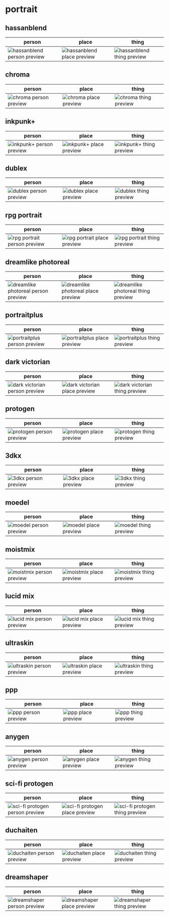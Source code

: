 # portrait

## hassanblend
| person | place | thing |
| --- | --- | --- |
| ![hassanblend person preview](/images/hassanblend_person.webp?raw=true) | ![hassanblend place preview](/images/hassanblend_place.webp?raw=true) | ![hassanblend thing preview](/images/hassanblend_thing.webp?raw=true) |

## chroma
| person | place | thing |
| --- | --- | --- |
| ![chroma person preview](/images/chroma_person.webp?raw=true) | ![chroma place preview](/images/chroma_place.webp?raw=true) | ![chroma thing preview](/images/chroma_thing.webp?raw=true) |

## inkpunk+
| person | place | thing |
| --- | --- | --- |
| ![inkpunk+ person preview](/images/inkpunk__person.webp?raw=true) | ![inkpunk+ place preview](/images/inkpunk__place.webp?raw=true) | ![inkpunk+ thing preview](/images/inkpunk__thing.webp?raw=true) |

## dublex
| person | place | thing |
| --- | --- | --- |
| ![dublex person preview](/images/dublex_person.webp?raw=true) | ![dublex place preview](/images/dublex_place.webp?raw=true) | ![dublex thing preview](/images/dublex_thing.webp?raw=true) |

## rpg portrait
| person | place | thing |
| --- | --- | --- |
| ![rpg portrait person preview](/images/rpg_portrait_person.webp?raw=true) | ![rpg portrait place preview](/images/rpg_portrait_place.webp?raw=true) | ![rpg portrait thing preview](/images/rpg_portrait_thing.webp?raw=true) |

## dreamlike photoreal
| person | place | thing |
| --- | --- | --- |
| ![dreamlike photoreal person preview](/images/dreamlike_photoreal_person.webp?raw=true) | ![dreamlike photoreal place preview](/images/dreamlike_photoreal_place.webp?raw=true) | ![dreamlike photoreal thing preview](/images/dreamlike_photoreal_thing.webp?raw=true) |

## portraitplus
| person | place | thing |
| --- | --- | --- |
| ![portraitplus person preview](/images/portraitplus_person.webp?raw=true) | ![portraitplus place preview](/images/portraitplus_place.webp?raw=true) | ![portraitplus thing preview](/images/portraitplus_thing.webp?raw=true) |

## dark victorian
| person | place | thing |
| --- | --- | --- |
| ![dark victorian person preview](/images/dark_victorian_person.webp?raw=true) | ![dark victorian place preview](/images/dark_victorian_place.webp?raw=true) | ![dark victorian thing preview](/images/dark_victorian_thing.webp?raw=true) |

## protogen
| person | place | thing |
| --- | --- | --- |
| ![protogen person preview](/images/protogen_person.webp?raw=true) | ![protogen place preview](/images/protogen_place.webp?raw=true) | ![protogen thing preview](/images/protogen_thing.webp?raw=true) |

## 3dkx
| person | place | thing |
| --- | --- | --- |
| ![3dkx person preview](/images/3dkx_person.webp?raw=true) | ![3dkx place preview](/images/3dkx_place.webp?raw=true) | ![3dkx thing preview](/images/3dkx_thing.webp?raw=true) |

## moedel
| person | place | thing |
| --- | --- | --- |
| ![moedel person preview](/images/moedel_person.webp?raw=true) | ![moedel place preview](/images/moedel_place.webp?raw=true) | ![moedel thing preview](/images/moedel_thing.webp?raw=true) |

## moistmix
| person | place | thing |
| --- | --- | --- |
| ![moistmix person preview](/images/moistmix_person.webp?raw=true) | ![moistmix place preview](/images/moistmix_place.webp?raw=true) | ![moistmix thing preview](/images/moistmix_thing.webp?raw=true) |

## lucid mix
| person | place | thing |
| --- | --- | --- |
| ![lucid mix person preview](/images/lucid_mix_person.webp?raw=true) | ![lucid mix place preview](/images/lucid_mix_place.webp?raw=true) | ![lucid mix thing preview](/images/lucid_mix_thing.webp?raw=true) |

## ultraskin
| person | place | thing |
| --- | --- | --- |
| ![ultraskin person preview](/images/ultraskin_person.webp?raw=true) | ![ultraskin place preview](/images/ultraskin_place.webp?raw=true) | ![ultraskin thing preview](/images/ultraskin_thing.webp?raw=true) |

## ppp
| person | place | thing |
| --- | --- | --- |
| ![ppp person preview](/images/ppp_person.webp?raw=true) | ![ppp place preview](/images/ppp_place.webp?raw=true) | ![ppp thing preview](/images/ppp_thing.webp?raw=true) |

## anygen
| person | place | thing |
| --- | --- | --- |
| ![anygen person preview](/images/anygen_person.webp?raw=true) | ![anygen place preview](/images/anygen_place.webp?raw=true) | ![anygen thing preview](/images/anygen_thing.webp?raw=true) |

## sci-fi protogen
| person | place | thing |
| --- | --- | --- |
| ![sci-fi protogen person preview](/images/sci_fi_protogen_person.webp?raw=true) | ![sci-fi protogen place preview](/images/sci_fi_protogen_place.webp?raw=true) | ![sci-fi protogen thing preview](/images/sci_fi_protogen_thing.webp?raw=true) |

## duchaiten
| person | place | thing |
| --- | --- | --- |
| ![duchaiten person preview](/images/duchaiten_person.webp?raw=true) | ![duchaiten place preview](/images/duchaiten_place.webp?raw=true) | ![duchaiten thing preview](/images/duchaiten_thing.webp?raw=true) |

## dreamshaper
| person | place | thing |
| --- | --- | --- |
| ![dreamshaper person preview](/images/dreamshaper_person.webp?raw=true) | ![dreamshaper place preview](/images/dreamshaper_place.webp?raw=true) | ![dreamshaper thing preview](/images/dreamshaper_thing.webp?raw=true) |

